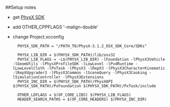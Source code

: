 ##Setup notes

* get [PhysX SDK](http://developer.nvidia.com/physx-downloads)
* add OTHER_CPPFLAGS '-malign-double'
* change Project.xcconfig

		PHYSX_SDK_PATH = "/PATH_TO/PhysX-3.1.2_OSX_SDK_Core/SDKs"
		
		PHYSX_LIB_DIR = $(PHYSX_SDK_PATH)/lib/osx32
		PHYSX_LIB_FLAGS = -L$(PHYSX_LIB_DIR) -lFoundation -lPhysX3Vehicle -lGeomUtils -lPhysXProfileSDK -lLowLevel -lPvdRuntime -lLowLevelCloth -lPxTask -lPhysX3 -lRepX3 -lPhysX3CharacterKinematic -lRepXUpgrader3 -lPhysX3Common -lSceneQuery -lPhysX3Cooking -lSimulationController -lPhysX3Extensions
		PHYSX_INC_DIR = $(PHYSX_SDK_PATH)/PhysXAPI $(PHYSX_SDK_PATH)/PxFoundation $(PHYSX_SDK_PATH)/PxTask/include
		
		OTHER_LDFLAGS = $(OF_CORE_LIBS) $(PHYSX_LIB_FLAGS)
		HEADER_SEARCH_PATHS = $(OF_CORE_HEADERS) $(PHYSX_INC_DIR)